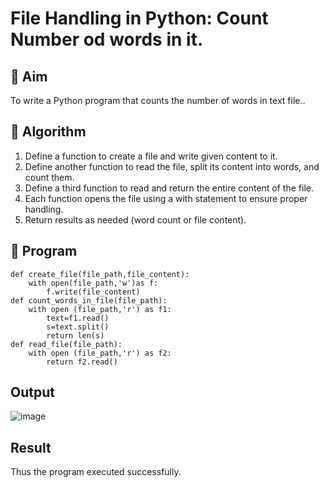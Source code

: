 # File Handling in Python: Count Number od words in it.

## 🎯 Aim
To write a Python program that counts the number of words in text file..

## 🧠 Algorithm

1. Define a function to create a file and write given content to it.
2. Define another function to read the file, split its content into words, and count them.
3. Define a third function to read and return the entire content of the file.
4. Each function opens the file using a with statement to ensure proper handling.
5. Return results as needed (word count or file content).

## 🧾 Program
```
def create_file(file_path,file_content):
    with open(file_path,'w')as f:
        f.write(file_content)
def count_words_in_file(file_path):
    with open (file_path,'r') as f1:
        text=f1.read()
        s=text.split()
        return len(s)
def read_file(file_path):
    with open (file_path,'r') as f2:
        return f2.read()
```

## Output
![image](https://github.com/user-attachments/assets/50a372ab-d0e2-4c28-823b-e2143dba06de)


## Result
Thus the program executed successfully.
